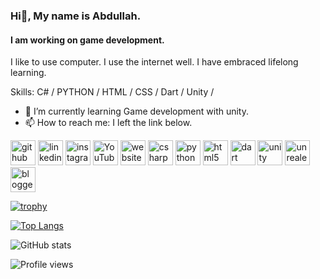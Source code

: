 ### Hi👋, My name is Abdullah.
#### I am working on game development.



I like to use computer. I use the internet well. I have embraced lifelong learning.

Skills: C# / PYTHON / HTML / CSS / Dart /  Unity /


- 🌱 I’m currently learning  Game development with unity. 
- 📫 How to reach me: I left the link below. 


[<img src='https://cdn.jsdelivr.net/npm/simple-icons@3.0.1/icons/github.svg' alt='github' height='40'>](https://github.com/berjcode)  [<img src='https://cdn.jsdelivr.net/npm/simple-icons@3.0.1/icons/linkedin.svg' alt='linkedin' height='40'>](https://www.linkedin.com/in/abdullahblk/)  [<img src='https://cdn.jsdelivr.net/npm/simple-icons@3.0.1/icons/instagram.svg' alt='instagram' height='40'>](https://www.instagram.com/abdblk_/)  [<img src='https://cdn.jsdelivr.net/npm/simple-icons@3.0.1/icons/youtube.svg' alt='YouTube' height='40'>](https://www.youtube.com/channel/https://www.youtube.com/channel/UC2OTbnw5XriuShJzFTKt3yg)  [<img src='https://cdn.jsdelivr.net/npm/simple-icons@3.0.1/icons/icloud.svg' alt='website' height='40'>](www.teknolojiyolcusu.com)  [<img src='https://cdn.jsdelivr.net/npm/simple-icons@3.0.1/icons/csharp.svg' alt='csharp' height='40'>](https://docs.microsoft.com/tr-tr/dotnet/csharp/)  [<img src='https://cdn.jsdelivr.net/npm/simple-icons@3.0.1/icons/python.svg' alt='python' height='40'>](_)  [<img src='https://cdn.jsdelivr.net/npm/simple-icons@3.0.1/icons/html5.svg' alt='html5' height='40'>](_)  [<img src='https://cdn.jsdelivr.net/npm/simple-icons@3.0.1/icons/dart.svg' alt='dart' height='40'>](_)  [<img src='https://cdn.jsdelivr.net/npm/simple-icons@3.0.1/icons/unity.svg' alt='unity' height='40'>](_)  [<img src='https://cdn.jsdelivr.net/npm/simple-icons@3.0.1/icons/unrealengine.svg' alt='unrealengine' height='40'>](_)  [<img src='https://cdn.jsdelivr.net/npm/simple-icons@3.0.1/icons/blogger.svg' alt='blogger' height='40'>](www.teknolojiyolcusu.com)  

[![trophy](https://github-profile-trophy.vercel.app/?username=berjcode)](https://github.com/ryo-ma/github-profile-trophy)

[![Top Langs](https://github-readme-stats.vercel.app/api/top-langs/?username=berjcode)](https://github.com/anuraghazra/github-readme-stats)

![GitHub stats](https://github-readme-stats.vercel.app/api?username=berjcode&show_icons=true&count_private=true)  

![Profile views](https://gpvc.arturio.dev/berjcode)  
